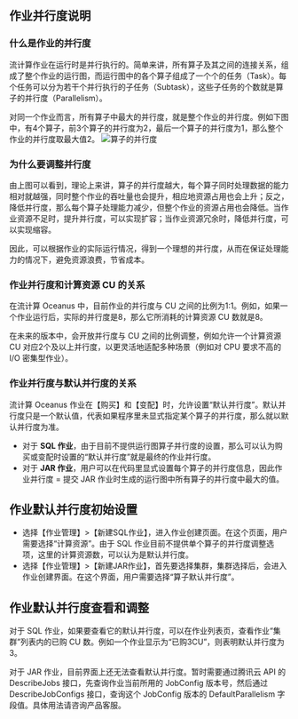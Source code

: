 ## 作业并行度说明
### 什么是作业的并行度
流计算作业在运行时是并行执行的。简单来讲，所有算子及其之间的连接关系，组成了整个作业的运行图，而运行图中的各个算子组成了一个个的任务（Task）。每个任务可以分为若干个并行执行的子任务（Subtask），这些子任务的个数就是算子的并行度（Parallelism）。

对同一个作业而言，所有算子中最大的并行度，就是整个作业的并行度。例如下图中，有4个算子，前3个算子的并行度为2，最后一个算子的并行度为1，那么整个作业的并行度取最大值2。
![算子的并行度](https://main.qcloudimg.com/raw/aed8db1c9419b3916825e4969b289972.jpg)

### 为什么要调整并行度

由上图可以看到，理论上来讲，算子的并行度越大，每个算子同时处理数据的能力相对就越强，同时整个作业的吞吐量也会提升，相应地资源占用也会上升；反之，降低并行度，那么每个算子处理能力减少，但整个作业的资源占用也会降低。当作业资源不足时，提升并行度，可以实现扩容；当作业资源冗余时，降低并行度，可以实现缩容。

因此，可以根据作业的实际运行情况，得到一个理想的并行度，从而在保证处理能力的情况下，避免资源浪费，节省成本。

### 作业并行度和计算资源 CU 的关系

在流计算 Oceanus 中，目前作业的并行度与 CU 之间的比例为1:1。例如，如果一个作业运行后，实际的并行度是8，那么它所消耗的计算资源 CU 数就是8。

在未来的版本中，会开放并行度与 CU 之间的比例调整，例如允许一个计算资源 CU 对应2个及以上并行度，以更灵活地适配多种场景（例如对 CPU 要求不高的 I/O 密集型作业）。

### 作业并行度与默认并行度的关系

流计算 Oceanus 作业在【购买】和【变配】时，允许设置“默认并行度”。默认并行度只是一个默认值，代表如果程序里未显式指定某个算子的并行度，那么就以默认并行度为准。

- 对于 **SQL 作业**，由于目前不提供运行图算子并行度的设置，那么可以认为购买或变配时设置的“默认并行度”就是最终的作业并行度。
- 对于 **JAR 作业**，用户可以在代码里显式设置每个算子的并行度信息，因此作业并行度 = 提交 JAR 作业时生成的运行图中所有算子的并行度中最大的值。

## 作业默认并行度初始设置

- 选择【作业管理】>【新建SQL作业】，进入作业创建页面。在这个页面，用户需要选择“计算资源”。由于 SQL 作业目前不提供单个算子的并行度调整选项，这里的计算资源数，可以认为是默认并行度。
- 选择【作业管理】>【新建JAR作业】，首先要选择集群，集群选择后，会进入作业创建界面。在这个界面，用户需要选择“算子默认并行度”。

## 作业默认并行度查看和调整

对于 SQL 作业，如果要查看它的默认并行度，可以在作业列表页，查看作业“集群”列表内的已购 CU 数。例如一个作业显示为“已购3CU”，则表明默认并行度为3。

对于 JAR 作业，目前界面上还无法查看默认并行度。暂时需要通过腾讯云 API 的 DescribeJobs 接口，先查询作业当前所用的 JobConfig 版本号，然后通过 DescribeJobConfigs 接口，查询这个 JobConfig 版本的 DefaultParallelism 字段值。具体用法请咨询产品客服。
